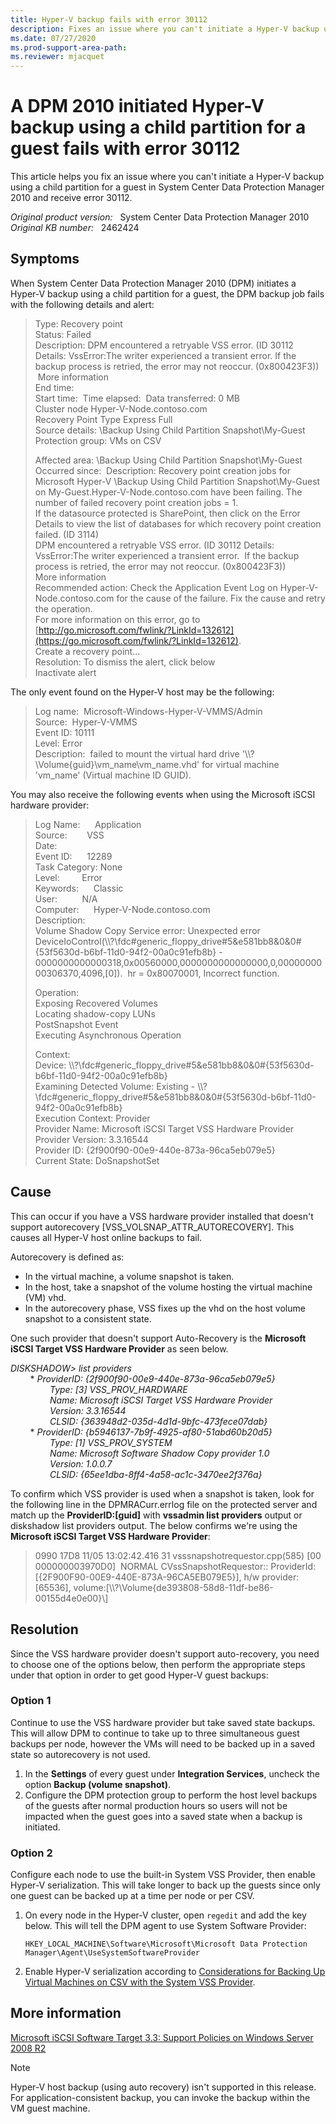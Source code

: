 ```yaml
---
title: Hyper-V backup fails with error 30112
description: Fixes an issue where you can't initiate a Hyper-V backup using a child partition for a guest and receive error 30112.
ms.date: 07/27/2020
ms.prod-support-area-path:
ms.reviewer: mjacquet
---
```

# A DPM 2010 initiated Hyper-V backup using a child partition for a guest fails with error 30112

This article helps you fix an issue where you can't initiate a Hyper-V backup using a child partition for a guest in System Center Data Protection Manager 2010 and receive error 30112.

_Original product version:_ &nbsp; System Center Data Protection Manager 2010  
_Original KB number:_ &nbsp; 2462424

## Symptoms

When System Center Data Protection Manager 2010 (DPM) initiates a Hyper-V backup using a child partition for a guest, the DPM backup job fails with the following details and alert:

> Type: Recovery point  
Status: Failed  
Description: DPM encountered a retryable VSS error. (ID 30112 Details: VssError:The writer experienced a transient error. If the backup process is retried, the error may not reoccur.  (0x800423F3))  
 More information  
End time:  
Start time:  
Time elapsed:  
Data transferred: 0 MB  
Cluster node Hyper-V-Node.contoso.com  
Recovery Point Type Express Full  
Source details: \Backup Using Child Partition Snapshot\My-Guest  
Protection group: VMs on CSV
>
> Affected area: \Backup Using Child Partition Snapshot\My-Guest  
Occurred since:  
Description: Recovery point creation jobs for Microsoft Hyper-V \Backup Using Child Partition Snapshot\My-Guest on My-Guest.Hyper-V-Node.contoso.com
have been failing. The number of failed recovery point creation jobs = 1.  
If the datasource protected is SharePoint, then click on the Error Details to view the list of databases for which recovery point creation failed. (ID 3114)  
DPM encountered a retryable VSS error. (ID 30112 Details: VssError:The writer experienced a transient error.  If the backup process is retried, the error may not reoccur. (0x800423F3))  
More information  
Recommended action: Check the Application Event Log on Hyper-V-Node.contoso.com for the cause of the failure. Fix the cause and retry the operation.  
For more information on this error, go to [http://go.microsoft.com/fwlink/?LinkId=132612](https://go.microsoft.com/fwlink/?LinkId=132612).  
Create a recovery point...  
Resolution: To dismiss the alert, click below  
Inactivate alert
>
The only event found on the Hyper-V host may be the following:

> Log name:  Microsoft-Windows-Hyper-V-VMMS/Admin  
Source:  Hyper-V-VMMS  
Event ID: 10111  
Level: Error  
Description:  failed to mount the virtual hard drive '\\\\?\Volume{guid}\vm_name\vm_name.vhd' for virtual machine 'vm_name' (Virtual machine ID GUID).

You may also receive the following events when using the Microsoft iSCSI hardware provider:

> Log Name:      Application  
Source:        VSS  
Date:  
Event ID:      12289  
Task Category: None  
Level:         Error  
Keywords:      Classic  
User:          N/A  
Computer:      Hyper-V-Node.contoso.com  
Description:  
Volume Shadow Copy Service error: Unexpected error DeviceIoControl(\\\\?\fdc#generic_floppy_drive#5&e581bb8&0&0#{53f5630d-b6bf-11d0-94f2-00a0c91efb8b} - 0000000000000318,0x00560000,0000000000000000,0,0000000000306370,4096,[0]).  hr = 0x80070001, Incorrect function.  
>
> Operation:  
Exposing Recovered Volumes  
Locating shadow-copy LUNs  
PostSnapshot Event  
Executing Asynchronous Operation
>
> Context:  
Device: \\\\?\fdc#generic_floppy_drive#5&e581bb8&0&0#{53f5630d-b6bf-11d0-94f2-00a0c91efb8b}  
Examining Detected Volume: Existing - \\\\?\fdc#generic_floppy_drive#5&e581bb8&0&0#{53f5630d-b6bf-11d0-94f2-00a0c91efb8b}  
Execution Context: Provider  
Provider Name: Microsoft iSCSI Target VSS Hardware Provider  
Provider Version: 3.3.16544  
Provider ID: {2f900f90-00e9-440e-873a-96ca5eb079e5}  
Current State: DoSnapshotSet

## Cause

This can occur if you have a VSS hardware provider installed that doesn't support autorecovery [VSS_VOLSNAP_ATTR_AUTORECOVERY]. This causes all Hyper-V host online backups to fail.

Autorecovery is defined as:

- In the virtual machine, a volume snapshot is taken.
- In the host, take a snapshot of the volume hosting the virtual machine (VM) vhd.
- In the autorecovery phase, VSS fixes up the vhd on the host volume snapshot to a consistent state.

One such provider that doesn't support Auto-Recovery is the **Microsoft iSCSI Target VSS Hardware Provider** as seen below.

*DISKSHADOW> list providers*  
        \* *ProviderID: {2f900f90-00e9-440e-873a-96ca5eb079e5}*  
                *Type: [3] VSS_PROV_HARDWARE*  
                *Name: Microsoft iSCSI Target VSS Hardware Provider*  
                *Version: 3.3.16544*  
                *CLSID: {363948d2-035d-4d1d-9bfc-473fece07dab}*  
        \* *ProviderID: {b5946137-7b9f-4925-af80-51abd60b20d5}*  
                *Type: [1] VSS_PROV_SYSTEM*  
                *Name: Microsoft Software Shadow Copy provider 1.0*  
                *Version: 1.0.0.7*  
                *CLSID: {65ee1dba-8ff4-4a58-ac1c-3470ee2f376a}*  

To confirm which VSS provider is used when a snapshot is taken, look for the following line in the DPMRACurr.errlog file on the protected server and match up the **ProviderID:[guid]** with **vssadmin list providers** output or diskshadow list providers output. The below confirms we're using the **Microsoft iSCSI Target VSS Hardware Provider**:

> 0990 17D8 11/05 13:02:42.416 31 vsssnapshotrequestor.cpp(585) [00000000003970D0]  NORMAL CVssSnapshotRequestor:: ProviderId:[{2F900F90-00E9-440E-873A-96CA5EB079E5}], h/w provider:[65536], volume:[\\\\?\Volume{de393808-58d8-11df-be86-00155d4e0e00}\\]

## Resolution

Since the VSS hardware provider doesn't support auto-recovery, you need to choose one of the options below, then perform the appropriate steps under that option in order to get good Hyper-V guest backups:

### Option 1

Continue to use the VSS hardware provider but take saved state backups. This will allow DPM to continue to take up to three simultaneous guest backups per node, however the VMs will need to be backed up in a saved state so autorecovery is not used.

1. In the **Settings** of every guest under **Integration Services**, uncheck the option **Backup (volume snapshot)**.
2. Configure the DPM protection group to perform the host level backups of the guests after normal production hours so users will not be impacted when the guest goes into a saved state when a backup is initiated.

### Option 2

Configure each node to use the built-in System VSS Provider, then enable Hyper-V serialization. This will take longer to back up the guests since only one guest can be backed up at a time per node or per CSV.

1. On every node in the Hyper-V cluster, open `regedit` and add the key below. This will tell the DPM agent to use System Software Provider:

   `HKEY_LOCAL_MACHINE\Software\Microsoft\Microsoft Data Protection Manager\Agent\UseSystemSoftwareProvider`

2. Enable Hyper-V serialization according to [Considerations for Backing Up Virtual Machines on CSV with the System VSS Provider](/previous-versions/system-center/data-protection-manager-2010/ff634192(v=technet.10)?redirectedfrom=MSDN).

## More information

[Microsoft iSCSI Software Target 3.3: Support Policies on Windows Server 2008 R2](/previous-versions/windows/it-pro/windows-server-storage-solutions/gg983493(v=ws.10)?redirectedfrom=MSDN)

> [!NOTE]
> Hyper-V host backup (using auto recovery) isn't supported in this release. For application-consistent backup, you can invoke the backup within the VM guest machine.
